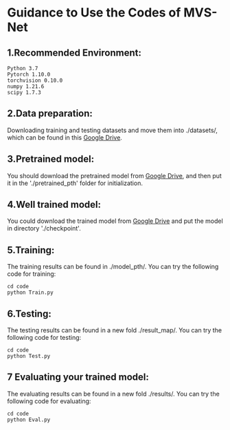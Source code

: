 # Guidance to Use the Codes of MVS-Net
## 1.Recommended Environment: 
```
Python 3.7
Pytorch 1.10.0
torchvision 0.10.0
numpy 1.21.6
scipy 1.7.3
```
## 2.Data preparation: 
Downloading training and testing datasets and move them into ./datasets/, which can be found in this [Google Drive](https://drive.google.com/file/d/1bQOy4YoJAYcJ9cMgXy_yn0IbxiaGK9W3/view?usp=sharing).

## 3.Pretrained model:  
You should download the pretrained model from [Google Drive](https://drive.google.com/drive/folders/1Eu8v9vMRvt-dyCH0XSV2i77lAd62nPXV?usp=sharing), and then put it in the './pretrained_pth' folder for initialization. 

## 4.Well trained model:
You could download the trained model from [Google Drive](https://drive.google.com/file/d/1t98vV5ZjLCwNl6YLw8zGx-pSU34UX7Ia/view?usp=sharing) and put the model in directory './checkpoint'.

## 5.Training:
The training results can be found in ./model_pth/. You can try the following code for training:
```
cd code
python Train.py
```

## 6.Testing:
The testing results can be found in a new fold ./result_map/. You can try the following code for testing:
```
cd code
python Test.py
```

## 7 Evaluating your trained model:
The evaluating results can be found in a new fold ./results/. You can try the following code for evaluating:
```
cd code
python Eval.py
```